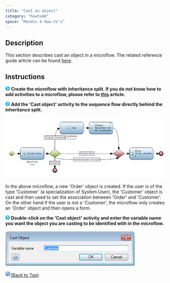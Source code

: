 ```yaml
---
title: "Cast an object"
category: "howto40"
space: "Mendix 4 How-to's"
---
```

## Description

This section describes cast an object in a microflow. The related reference guide article can be found [here](https://world.mendix.com/pages/releaseview.action?pageId=11437403).

## Instructions

![](attachments/819203/917932.png) **Create the microflow with inheritance split. If you do not know how to add activities to a microflow, please refer to [this](https://world.mendix.com/display/howto25/Add+an+activity+to+a+microflow) article.**

![](attachments/819203/917932.png) **Add the 'Cast object' activity to the sequence flow directly behind the inheritance split.**

![](attachments/2621591/2752863.png)

In the above microflow, a new 'Order' object is created. If the user is of the type 'Customer' (a specialization of System.User), the 'Customer' object is cast and then used to set the association between 'Order' and 'Customer'. On the other hand if the user is not a 'Customer', the microflow only creates an 'Order' object and then opens a form.

![](attachments/819203/917932.png) **Double-click on the 'Cast object' activity and enter the variable name you want the object you are casting to be identified with in the microflow.**

![](attachments/2621591/2752864.png)

[![](attachments/819203/917564.png)](cast-an-object)[(Back to Top)](cast-an-object)